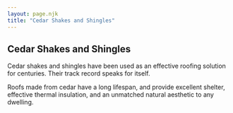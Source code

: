 ```yaml
---
layout: page.njk
title: "Cedar Shakes and Shingles"
---
```


## Cedar Shakes and Shingles

Cedar shakes and shingles have been used as an effective roofing solution for centuries. Their track record speaks for itself.

Roofs made from cedar have a long lifespan, and provide excellent shelter, effective thermal insulation, and an unmatched natural aesthetic
to any dwelling.
